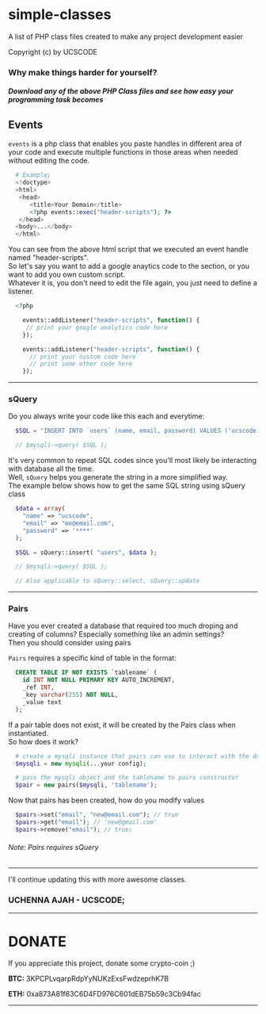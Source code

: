 # simple-classes
A list of PHP class files created to make any project development easier

Copyright (c) by UCSCODE

### Why make things harder for yourself? 
##### Download any of the above PHP Class files and see how easy your programming task becomes

## Events
`events` is a php class that enables you paste handles in different area of your code and execute multiple functions in those areas when needed without editing the code.

```php
  # Example;
  <!doctype>
  <html>
   <head>
      <title>Your Domain</title>
      <?php events::exec("header-scripts"); ?>
   </head>
  <body>...</body>
  </html>
```
You can see from the above html script that we executed an event handle named "header-scripts".\
So let's say you want to add a google anaytics code to the <head> section, or you want to add you own custom script.\
Whatever it is, you don't need to edit the file again, you just need to define a listener.

```php
  <?php 

    events::addListener("header-scripts", function() {
     // print your google analytics code here
    });

    events::addListener("header-scripts", function() {
      // print your custom code here
      // print some other code here
    });
```
---

### sQuery
Do you always write your code like this each and everytime:
```php
  $SQL = "INSERT INTO `users` (name, email, password) VALUES ('ucscode', 'me@email.com', '****')";

  // $mysqli->query( $SQL );
```
It's very common to repeat SQL codes since you'll most likely be interacting with database all the time.\
Well, `sQuery` helps you generate the string in a more simplified way.\
The example below shows how to get the same SQL string using sQuery class
```php
  $data = array(
    "name" => "ucscode",
    "email" => "me@email.com",
    "password" => '****'
  );

  $SQL = sQuery::insert( "users", $data );

  // $mysqli->query( $SQL );

  // Also applicable to sQuery::select, sQuery::update
```
---

### Pairs
Have you ever created a database that required too much droping and creating of columns? Especially something like an admin settings?\
Then you should consider using pairs

`Pairs` requires a specific kind of table in the format:
```sql
  CREATE TABLE IF NOT EXISTS `tablename` (
    id INT NOT NULL PRIMARY KEY AUTO_INCREMENT,
    _ref INT,
    _key varchar(255) NOT NULL,
    _value text
  );
```
If a pair table does not exist, it will be created by the Pairs class when instantiated.\
So how does it work?
```php
  # create a mysqli instance that pairs can use to interact with the database
  $mysqli = new mysqli(...your config);

  # pass the mysqli object and the tablename to pairs constructor
  $pair = new pairs($mysqli, 'tablename'); 
```
Now that pairs has been created, how do you modify values
```php
  $pairs->set("email", "new@email.com"); // true
  $pairs->get("email"); // 'new@gmail.com'
  $pairs->remove("email"); // true;
```
###### Note: Pairs requires sQuery
---

I'll continue updating this with more awesome classes.

### UCHENNA AJAH - UCSCODE;

---

# DONATE

If you appreciate this project, donate some crypto-coin ;)

**BTC:** 3KPCPLvqarpRdpYyNUKzExsFwdzeprhK7B

**ETH:** 0xa873A81f63C6D4FD976C601dEB75b59c3Cb94fac

---

